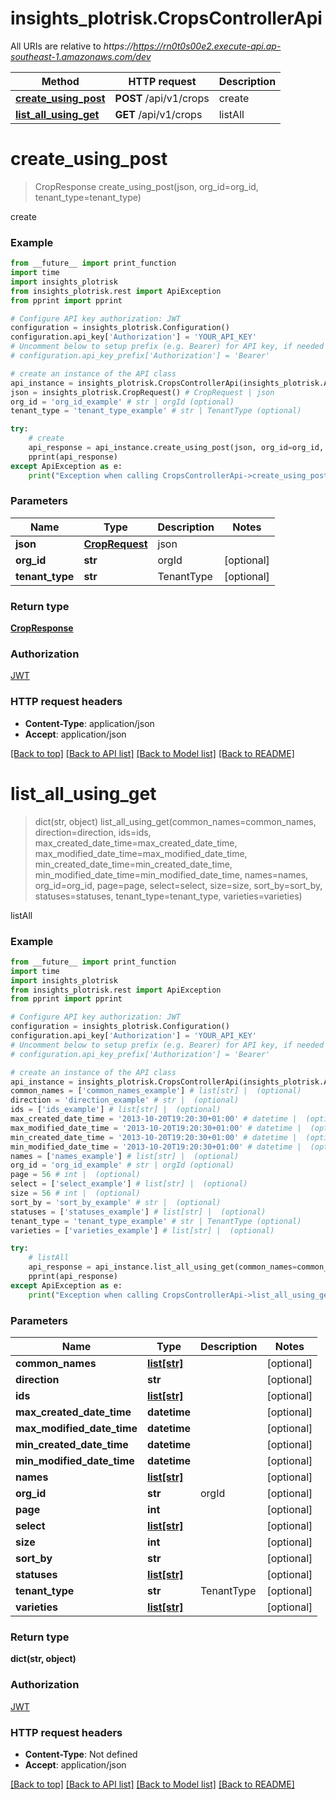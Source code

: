 # insights_plotrisk.CropsControllerApi

All URIs are relative to *https://https://rn0t0s00e2.execute-api.ap-southeast-1.amazonaws.com/dev*

Method | HTTP request | Description
------------- | ------------- | -------------
[**create_using_post**](CropsControllerApi.md#create_using_post) | **POST** /api/v1/crops | create
[**list_all_using_get**](CropsControllerApi.md#list_all_using_get) | **GET** /api/v1/crops | listAll


# **create_using_post**
> CropResponse create_using_post(json, org_id=org_id, tenant_type=tenant_type)

create

### Example
```python
from __future__ import print_function
import time
import insights_plotrisk
from insights_plotrisk.rest import ApiException
from pprint import pprint

# Configure API key authorization: JWT
configuration = insights_plotrisk.Configuration()
configuration.api_key['Authorization'] = 'YOUR_API_KEY'
# Uncomment below to setup prefix (e.g. Bearer) for API key, if needed
# configuration.api_key_prefix['Authorization'] = 'Bearer'

# create an instance of the API class
api_instance = insights_plotrisk.CropsControllerApi(insights_plotrisk.ApiClient(configuration))
json = insights_plotrisk.CropRequest() # CropRequest | json
org_id = 'org_id_example' # str | orgId (optional)
tenant_type = 'tenant_type_example' # str | TenantType (optional)

try:
    # create
    api_response = api_instance.create_using_post(json, org_id=org_id, tenant_type=tenant_type)
    pprint(api_response)
except ApiException as e:
    print("Exception when calling CropsControllerApi->create_using_post: %s\n" % e)
```

### Parameters

Name | Type | Description  | Notes
------------- | ------------- | ------------- | -------------
 **json** | [**CropRequest**](CropRequest.md)| json | 
 **org_id** | **str**| orgId | [optional] 
 **tenant_type** | **str**| TenantType | [optional] 

### Return type

[**CropResponse**](CropResponse.md)

### Authorization

[JWT](../README.md#JWT)

### HTTP request headers

 - **Content-Type**: application/json
 - **Accept**: application/json

[[Back to top]](#) [[Back to API list]](../README.md#documentation-for-api-endpoints) [[Back to Model list]](../README.md#documentation-for-models) [[Back to README]](../README.md)

# **list_all_using_get**
> dict(str, object) list_all_using_get(common_names=common_names, direction=direction, ids=ids, max_created_date_time=max_created_date_time, max_modified_date_time=max_modified_date_time, min_created_date_time=min_created_date_time, min_modified_date_time=min_modified_date_time, names=names, org_id=org_id, page=page, select=select, size=size, sort_by=sort_by, statuses=statuses, tenant_type=tenant_type, varieties=varieties)

listAll

### Example
```python
from __future__ import print_function
import time
import insights_plotrisk
from insights_plotrisk.rest import ApiException
from pprint import pprint

# Configure API key authorization: JWT
configuration = insights_plotrisk.Configuration()
configuration.api_key['Authorization'] = 'YOUR_API_KEY'
# Uncomment below to setup prefix (e.g. Bearer) for API key, if needed
# configuration.api_key_prefix['Authorization'] = 'Bearer'

# create an instance of the API class
api_instance = insights_plotrisk.CropsControllerApi(insights_plotrisk.ApiClient(configuration))
common_names = ['common_names_example'] # list[str] |  (optional)
direction = 'direction_example' # str |  (optional)
ids = ['ids_example'] # list[str] |  (optional)
max_created_date_time = '2013-10-20T19:20:30+01:00' # datetime |  (optional)
max_modified_date_time = '2013-10-20T19:20:30+01:00' # datetime |  (optional)
min_created_date_time = '2013-10-20T19:20:30+01:00' # datetime |  (optional)
min_modified_date_time = '2013-10-20T19:20:30+01:00' # datetime |  (optional)
names = ['names_example'] # list[str] |  (optional)
org_id = 'org_id_example' # str | orgId (optional)
page = 56 # int |  (optional)
select = ['select_example'] # list[str] |  (optional)
size = 56 # int |  (optional)
sort_by = 'sort_by_example' # str |  (optional)
statuses = ['statuses_example'] # list[str] |  (optional)
tenant_type = 'tenant_type_example' # str | TenantType (optional)
varieties = ['varieties_example'] # list[str] |  (optional)

try:
    # listAll
    api_response = api_instance.list_all_using_get(common_names=common_names, direction=direction, ids=ids, max_created_date_time=max_created_date_time, max_modified_date_time=max_modified_date_time, min_created_date_time=min_created_date_time, min_modified_date_time=min_modified_date_time, names=names, org_id=org_id, page=page, select=select, size=size, sort_by=sort_by, statuses=statuses, tenant_type=tenant_type, varieties=varieties)
    pprint(api_response)
except ApiException as e:
    print("Exception when calling CropsControllerApi->list_all_using_get: %s\n" % e)
```

### Parameters

Name | Type | Description  | Notes
------------- | ------------- | ------------- | -------------
 **common_names** | [**list[str]**](str.md)|  | [optional] 
 **direction** | **str**|  | [optional] 
 **ids** | [**list[str]**](str.md)|  | [optional] 
 **max_created_date_time** | **datetime**|  | [optional] 
 **max_modified_date_time** | **datetime**|  | [optional] 
 **min_created_date_time** | **datetime**|  | [optional] 
 **min_modified_date_time** | **datetime**|  | [optional] 
 **names** | [**list[str]**](str.md)|  | [optional] 
 **org_id** | **str**| orgId | [optional] 
 **page** | **int**|  | [optional] 
 **select** | [**list[str]**](str.md)|  | [optional] 
 **size** | **int**|  | [optional] 
 **sort_by** | **str**|  | [optional] 
 **statuses** | [**list[str]**](str.md)|  | [optional] 
 **tenant_type** | **str**| TenantType | [optional] 
 **varieties** | [**list[str]**](str.md)|  | [optional] 

### Return type

**dict(str, object)**

### Authorization

[JWT](../README.md#JWT)

### HTTP request headers

 - **Content-Type**: Not defined
 - **Accept**: application/json

[[Back to top]](#) [[Back to API list]](../README.md#documentation-for-api-endpoints) [[Back to Model list]](../README.md#documentation-for-models) [[Back to README]](../README.md)

